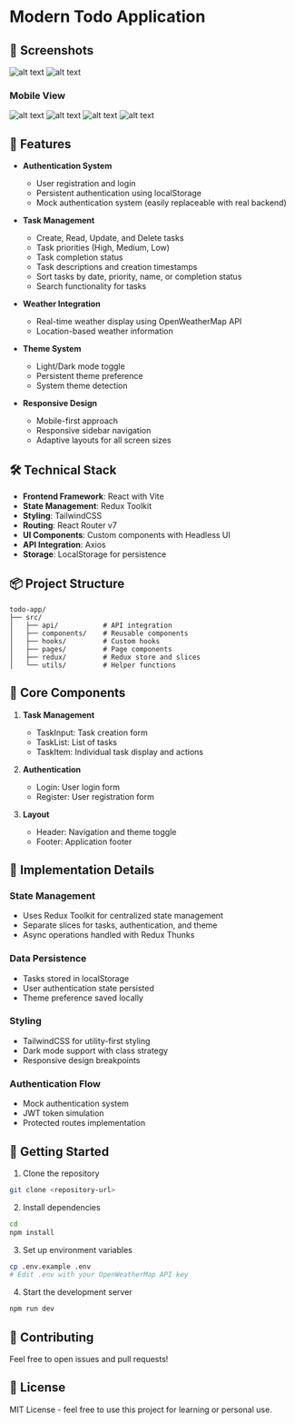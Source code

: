 # Modern Todo Application

## 📸 Screenshots

![alt text](image.png)
![alt text](image-1.png)

### Mobile View

![alt text](image-2.png)
![alt text](image-3.png)
![alt text](image-4.png)
![alt text](image-5.png)

## 🚀 Features

- **Authentication System**

  - User registration and login
  - Persistent authentication using localStorage
  - Mock authentication system (easily replaceable with real backend)

- **Task Management**

  - Create, Read, Update, and Delete tasks
  - Task priorities (High, Medium, Low)
  - Task completion status
  - Task descriptions and creation timestamps
  - Sort tasks by date, priority, name, or completion status
  - Search functionality for tasks

- **Weather Integration**

  - Real-time weather display using OpenWeatherMap API
  - Location-based weather information

- **Theme System**

  - Light/Dark mode toggle
  - Persistent theme preference
  - System theme detection

- **Responsive Design**
  - Mobile-first approach
  - Responsive sidebar navigation
  - Adaptive layouts for all screen sizes

## 🛠️ Technical Stack

- **Frontend Framework**: React with Vite
- **State Management**: Redux Toolkit
- **Styling**: TailwindCSS
- **Routing**: React Router v7
- **UI Components**: Custom components with Headless UI
- **API Integration**: Axios
- **Storage**: LocalStorage for persistence

## 📦 Project Structure

```
todo-app/
├── src/
│   ├── api/           # API integration
│   ├── components/    # Reusable components
│   ├── hooks/         # Custom hooks
│   ├── pages/         # Page components
│   ├── redux/         # Redux store and slices
│   └── utils/         # Helper functions
```

## 🎯 Core Components

1. **Task Management**

   - TaskInput: Task creation form
   - TaskList: List of tasks
   - TaskItem: Individual task display and actions

2. **Authentication**

   - Login: User login form
   - Register: User registration form

3. **Layout**
   - Header: Navigation and theme toggle
   - Footer: Application footer

## 🔨 Implementation Details

### State Management

- Uses Redux Toolkit for centralized state management
- Separate slices for tasks, authentication, and theme
- Async operations handled with Redux Thunks

### Data Persistence

- Tasks stored in localStorage
- User authentication state persisted
- Theme preference saved locally

### Styling

- TailwindCSS for utility-first styling
- Dark mode support with class strategy
- Responsive design breakpoints

### Authentication Flow

- Mock authentication system
- JWT token simulation
- Protected routes implementation

## 🚦 Getting Started

1. Clone the repository

```bash
git clone <repository-url>
```

2. Install dependencies

```bash
cd
npm install
```

3. Set up environment variables

```bash
cp .env.example .env
# Edit .env with your OpenWeatherMap API key
```

4. Start the development server

```bash
npm run dev
```

## 🤝 Contributing

Feel free to open issues and pull requests!

## 📄 License

MIT License - feel free to use this project for learning or personal use.
